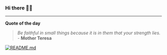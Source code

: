 ### Hi there 👋🏻


---

**Quote of the day**

> *Be faithful in small things because it is in them that your strength lies.* - **Mother Teresa** 

[![README.md](https://github.com/marcolovazzano/marcolovazzano/actions/workflows/readme.yml/badge.svg?branch=main)](https://github.com/marcolovazzano/marcolovazzano/actions/workflows/readme.yml)
